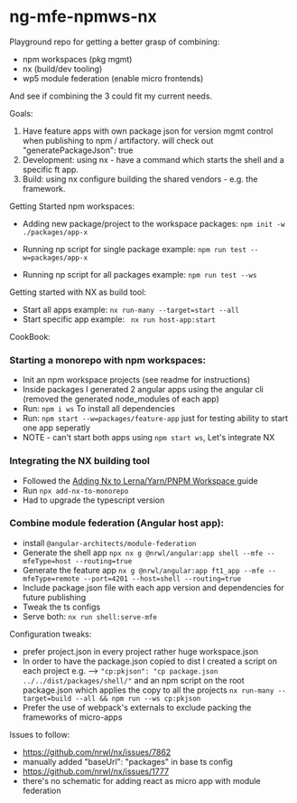# ng-mfe-npmws-nx

Playground repo for getting a better grasp of combining:

- npm workspaces (pkg mgmt)
- nx (build/dev tooling)
- wp5 module federation (enable micro frontends)

And see if combining the 3 could fit my current needs.

Goals:
1. Have feature apps with own package json for version mgmt control when publishing 
to npm / artifactory. will check out "generatePackageJson": true
2. Development: using nx - have a command which starts the shell and a specific ft app.
3. Build: using nx configure building the shared vendors - e.g. the framework.


Getting Started npm workspaces: 

- Adding new package/project to the workspace packages:
``npm init -w ./packages/app-x``

- Running np script for single package example: 
``npm run test --w=packages/app-x``

- Running np script for all packages example: 
``npm run test --ws``


Getting started with NX as build tool:
- Start all apps example: ```nx run-many --target=start --all```
- Start specific app example: ``` nx run host-app:start```

CookBook:

### Starting a monorepo with npm workspaces:

- Init an npm workspace projects (see readme for instructions)
- Inside packages I generated 2 angular apps using the angular cli (removed the generated node_modules of each app)
- Run: ``npm i ws`` To install all dependencies
- Run: ``npm start --w=packages/feature-app`` just for testing ability to start one app seperatly
- NOTE - can't start both apps using ``npm start ws``, Let's integrate NX

### Integrating the NX building tool
- Followed the [Adding Nx to Lerna/Yarn/PNPM Workspace
  ](https://nx.dev/l/a/migration/adding-to-monorepo) guide
- Run ``npx add-nx-to-monorepo``
- Had to upgrade the typescript version

### Combine module federation (Angular host app):
- install ```@angular-architects/module-federation ```
- Generate the shell app ``npx nx g @nrwl/angular:app shell --mfe --mfeType=host --routing=true``
- Generate the feature app `` nx g @nrwl/angular:app ft1_app --mfe --mfeType=remote --port=4201 --host=shell --routing=true
  ``
- Include package.json file with each app version and dependencies for future publishing
- Tweak the ts configs
- Serve both: ``nx run shell:serve-mfe``

Configuration tweaks:
- prefer project.json in every project rather huge workspace.json
- In order to have the package.json copied to dist I created a script on each project e.g. --> 
``"cp:pkjson": "cp package.json ../../dist/packages/shell/"``
and an npm script on the root package.json which applies the copy to all the projects 
``nx run-many --target=build --all && npm run --ws cp:pkjson``
- Prefer the use of webpack's externals to exclude packing the frameworks of micro-apps

Issues to follow:
- https://github.com/nrwl/nx/issues/7862
- manually added "baseUrl": "packages" in base ts config
- https://github.com/nrwl/nx/issues/1777
- there's no schematic for adding react as micro app with module federation 

